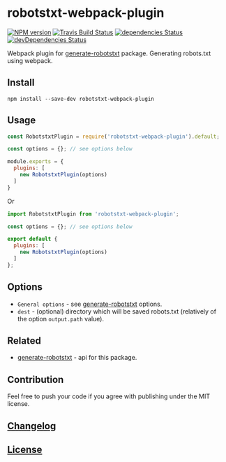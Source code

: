 # robotstxt-webpack-plugin

[![NPM version](https://img.shields.io/npm/v/robotstxt-webpack-plugin.svg)](https://www.npmjs.org/package/robotstxt-webpack-plugin) 
[![Travis Build Status](https://img.shields.io/travis/itgalaxy/robotstxt-webpack-plugin/master.svg?label=build)](https://travis-ci.org/itgalaxy/robotstxt-webpack-plugin) 
[![dependencies Status](https://david-dm.org/itgalaxy/robotstxt-webpack-plugin/status.svg)](https://david-dm.org/itgalaxy/robotstxt-webpack-plugin) 
[![devDependencies Status](https://david-dm.org/itgalaxy/robotstxt-webpack-plugin/dev-status.svg)](https://david-dm.org/itgalaxy/robotstxt-webpack-plugin?type=dev)

Webpack plugin for [generate-robotstxt](https://github.com/itgalaxy/generate-robotstxt/) package. 
Generating robots.txt using webpack.

## Install

```shell
npm install --save-dev robotstxt-webpack-plugin
```

## Usage

```js
const RobotstxtPlugin = require('robotstxt-webpack-plugin').default;

const options = {}; // see options below

module.exports = {
  plugins: [
    new RobotstxtPlugin(options)
  ]
}
```

Or

```js
import RobotstxtPlugin from 'robotstxt-webpack-plugin';

const options = {}; // see options below

export default {
  plugins: [
    new RobotstxtPlugin(options)
  ]
};
```

## Options

- `General options` - see [generate-robotstxt](https://github.com/itgalaxy/generate-robotstxt) options.
- `dest` - (optional) directory which will be saved robots.txt (relatively of the option `output.path` value).

## Related

- [generate-robotstxt](https://github.com/itgalaxy/generate-robotstxt) - api for this package.

## Contribution

Feel free to push your code if you agree with publishing under the MIT license.

## [Changelog](CHANGELOG.md)

## [License](LICENSE)
